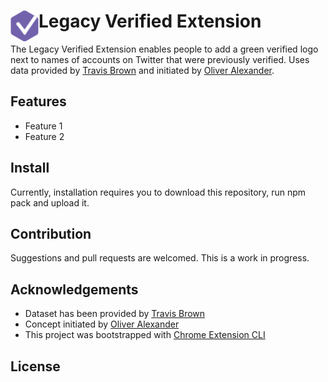 # <img src="public/icons/icon_48.png" width="45" align="left"> Legacy Verified Extension

The Legacy Verified Extension enables people to add a green verified logo next to names of accounts on Twitter that were previously verified. Uses data provided by [Travis Brown](https://github.com/travisbrown) and initiated by [Oliver Alexander](https://twitter.com/OAlexanderDK).

## Features

- Feature 1
- Feature 2

## Install

Currently, installation requires you to download this repository, run npm pack and upload it.

## Contribution

Suggestions and pull requests are welcomed. This is a work in progress.



## Acknowledgements

- Dataset has been provided by [Travis Brown](https://github.com/travisbrown)
- Concept initiated by [Oliver Alexander](https://twitter.com/OAlexanderDK)
- This project was bootstrapped with [Chrome Extension CLI](https://github.com/dutiyesh/chrome-extension-cli)

## License

